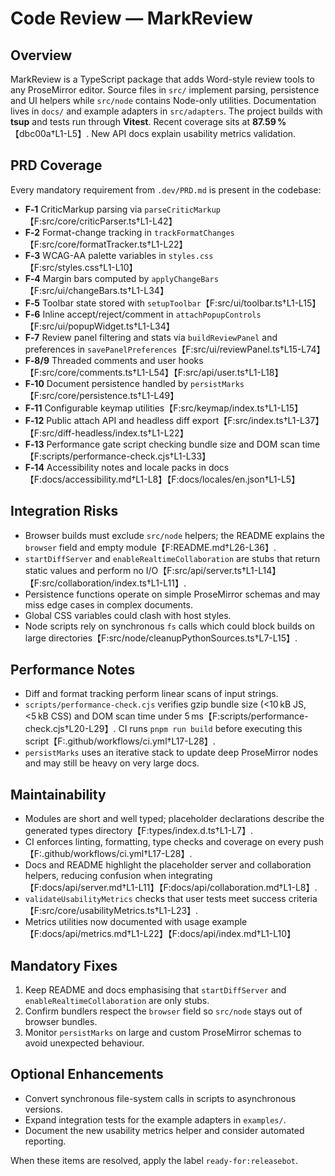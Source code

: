 # Code Review — MarkReview

## Overview

MarkReview is a TypeScript package that adds Word-style review tools to any ProseMirror editor. Source files in `src/` implement parsing, persistence and UI helpers while `src/node` contains Node-only utilities. Documentation lives in `docs/` and example adapters in `src/adapters`. The project builds with **tsup** and tests run through **Vitest**. Recent coverage sits at **87.59 %**【dbc00a†L1-L5】.
New API docs explain usability metrics validation.

## PRD Coverage

Every mandatory requirement from `.dev/PRD.md` is present in the codebase:

- **F‑1** CriticMarkup parsing via `parseCriticMarkup`【F:src/core/criticParser.ts†L1-L42】
- **F‑2** Format-change tracking in `trackFormatChanges`【F:src/core/formatTracker.ts†L1-L22】
- **F‑3** WCAG-AA palette variables in `styles.css`【F:src/styles.css†L1-L10】
- **F‑4** Margin bars computed by `applyChangeBars`【F:src/ui/changeBars.ts†L1-L34】
- **F‑5** Toolbar state stored with `setupToolbar`【F:src/ui/toolbar.ts†L1-L15】
- **F‑6** Inline accept/reject/comment in `attachPopupControls`【F:src/ui/popupWidget.ts†L1-L34】
- **F‑7** Review panel filtering and stats via `buildReviewPanel` and preferences in `savePanelPreferences`【F:src/ui/reviewPanel.ts†L15-L74】
- **F‑8/9** Threaded comments and user hooks【F:src/core/comments.ts†L1-L54】【F:src/api/user.ts†L1-L18】
- **F‑10** Document persistence handled by `persistMarks`【F:src/core/persistence.ts†L1-L49】
- **F‑11** Configurable keymap utilities【F:src/keymap/index.ts†L1-L15】
- **F‑12** Public attach API and headless diff export【F:src/index.ts†L1-L37】【F:src/diff-headless/index.ts†L1-L22】
- **F‑13** Performance gate script checking bundle size and DOM scan time【F:scripts/performance-check.cjs†L1-L33】
- **F‑14** Accessibility notes and locale packs in docs【F:docs/accessibility.md†L1-L8】【F:docs/locales/en.json†L1-L5】

## Integration Risks

- Browser builds must exclude `src/node` helpers; the README explains the `browser` field and empty module【F:README.md†L26-L36】.
- `startDiffServer` and `enableRealtimeCollaboration` are stubs that return static values and perform no I/O【F:src/api/server.ts†L1-L14】【F:src/collaboration/index.ts†L1-L11】.
- Persistence functions operate on simple ProseMirror schemas and may miss edge cases in complex documents.
- Global CSS variables could clash with host styles.
- Node scripts rely on synchronous `fs` calls which could block builds on large directories【F:src/node/cleanupPythonSources.ts†L7-L15】.

## Performance Notes

- Diff and format tracking perform linear scans of input strings.
- `scripts/performance-check.cjs` verifies gzip bundle size (<10 kB JS, <5 kB CSS) and DOM scan time under 5 ms【F:scripts/performance-check.cjs†L20-L29】. CI runs `pnpm run build` before executing this script【F:.github/workflows/ci.yml†L17-L28】.
- `persistMarks` uses an iterative stack to update deep ProseMirror nodes and may still be heavy on very large docs.

## Maintainability

- Modules are short and well typed; placeholder declarations describe the generated types directory【F:types/index.d.ts†L1-L7】.
- CI enforces linting, formatting, type checks and coverage on every push【F:.github/workflows/ci.yml†L17-L28】.
- Docs and README highlight the placeholder server and collaboration helpers, reducing confusion when integrating【F:docs/api/server.md†L1-L11】【F:docs/api/collaboration.md†L1-L8】.
- `validateUsabilityMetrics` checks that user tests meet success criteria【F:src/core/usabilityMetrics.ts†L1-L23】.
- Metrics utilities now documented with usage example【F:docs/api/metrics.md†L1-L22】【F:docs/api/index.md†L1-L10】

## Mandatory Fixes

1. Keep README and docs emphasising that `startDiffServer` and `enableRealtimeCollaboration` are only stubs.
2. Confirm bundlers respect the `browser` field so `src/node` stays out of browser bundles.
3. Monitor `persistMarks` on large and custom ProseMirror schemas to avoid unexpected behaviour.

## Optional Enhancements

- Convert synchronous file-system calls in scripts to asynchronous versions.
- Expand integration tests for the example adapters in `examples/`.
- Document the new usability metrics helper and consider automated reporting.

When these items are resolved, apply the label `ready-for:releasebot`.
